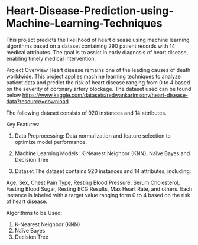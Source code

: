 # Heart-Disease-Prediction-using-Machine-Learning-Techniques
This project predicts the likelihood of heart disease using machine learning algorithms based on a dataset containing 290 patient records with 14 medical attributes. The goal is to assist in early diagnosis of heart disease, enabling timely medical intervention.

Project Overview
Heart disease remains one of the leading causes of death worldwide. This project applies machine learning techniques to analyze patient data and predict the risk of heart disease ranging from 0 to 4 based on the severity of coronary artery blockage. 
The dataset used can be found below
https://www.kaggle.com/datasets/redwankarimsony/heart-disease-data?resource=download

The following dataset consists of 920 instances and 14 attributes.

Key Features:
1) Data Preprocessing: Data normalization and feature selection to optimize model performance.
2) Machine Learning Models: K-Nearest Neighbor (KNN), Naïve Bayes and Decision Tree

3) Dataset
The dataset contains 920 instances and 14 attributes, including:

Age, Sex, Chest Pain Type, Resting Blood Pressure, Serum Cholesterol, Fasting Blood Sugar, Resting ECG Results, Max Heart Rate, and others.
Each instance is labeled with a target value ranging form 0 to 4 based on the risk of heart disease.

Algorithms to be Used:
1) K-Nearest Neighbor (KNN)
2) Naïve Bayes
3) Decision Tree
